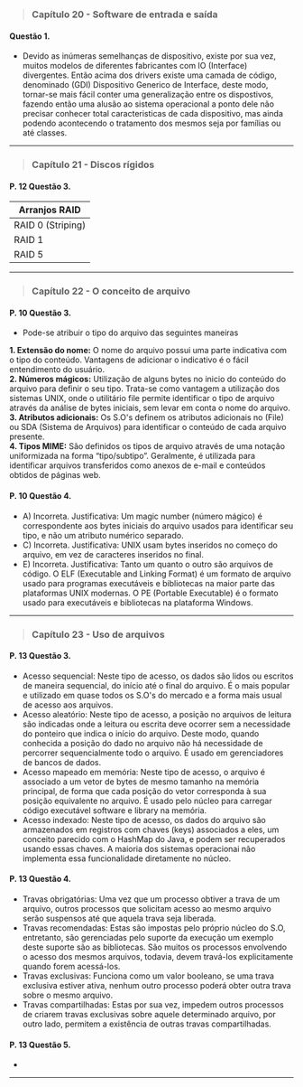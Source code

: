 >### Capítulo 20 - Software de entrada e saída

#### Questão 1.

* Devido as inúmeras semelhanças de dispositivo, existe por sua vez, 
muitos modelos de diferentes fabricantes com IO (Interface) divergentes. Então acima dos drivers existe uma camada de código,
denominado (GDI) Dispositivo Generico de Interface, deste modo, tornar-se mais fácil conter uma generalização entre os dispostivos,
fazendo então uma alusão ao sistema operacional a ponto dele não precisar conhecer total caracteristicas de cada dispositivo, 
mas ainda podendo acontecendo o tratamento dos mesmos seja por famílias ou até classes.

---

>### Capítulo 21 - Discos rígidos

#### P. 12 Questão 3.

| Arranjos RAID     |
|-------------------|
| RAID 0 (Striping) |
| RAID 1            |
| RAID 5            |

---

>### Capítulo 22 - O conceito de arquivo

#### P. 10 Questão 3.

* Pode-se atribuir o tipo do arquivo das seguintes maneiras  

**1. Extensão do nome:** O nome do arquivo possui uma parte indicativa com o tipo do conteúdo. Vantagens de adicionar o indicativo é o fácil entendimento do usuário.  
**2. Números mágicos:**  Utilização de alguns bytes no inicio do conteúdo do arquivo para definir o seu tipo. Trata-se como vantagem a utilização 
dos sistemas UNIX, onde o utilitário file permite identificar o tipo de arquivo através da análise de bytes iniciais, sem levar em conta o nome do arquivo.  
**3. Atributos adicionais:**  Os S.O's definem os atributos adicionais no (File) ou SDA (Sistema de Arquivos) para identificar o conteúdo de cada arquivo presente.  
**4. Tipos MIME:** São definidos os tipos de arquivo através de uma notação uniformizada na forma “tipo/subtipo”. Geralmente, é utilizada para identificar arquivos transferidos como anexos de e-mail e conteúdos obtidos de páginas web.  

#### P. 10 Questão 4.

* A) Incorreta. Justificativa: Um magic number (número mágico) é correspondente aos bytes iniciais do arquivo usados para identificar seu tipo, e não um atributo numérico separado.
* C) Incorreta. Justificativa: UNIX usam bytes inseridos no começo do arquivo, em vez de caracteres inseridos no final. 
* E) Incorreta. Justificativa: Tanto um quanto o outro são arquivos de código. O ELF (Executable and Linking Format) é um formato de arquivo usado para programas executáveis e bibliotecas na maior parte das plataformas UNIX modernas. O PE (Portable Executable) é o formato usado para executáveis e bibliotecas na plataforma Windows.

---

>### Capítulo 23 - Uso de arquivos

#### P. 13 Questão 3.

* Acesso sequencial: Neste tipo de acesso, os dados são lidos ou escritos de maneira sequencial, do início até o final do arquivo. É o mais popular e utilizado em quase todos os S.O's do mercado e a forma mais usual de acesso aos arquivos.
* Acesso aleatório: Neste tipo de acesso, a posição no arquivos de leitura são indicadas onde a leitura ou escrita deve ocorrer sem a necessidade do ponteiro que indica o início do arquivo. Deste modo, quando conhecida a posição do dado no arquivo não há necessidade de percorrer sequencialmente todo o arquivo. É usado em gerenciadores de bancos de dados.
* Acesso mapeado em memória: Neste tipo de acesso, o arquivo é associado a um vetor de bytes de mesmo tamanho na memória principal, de forma que cada posição do vetor corresponda à sua posição equivalente no arquivo. É usado pelo núcleo para carregar código executável software e library na memória.
* Acesso indexado: Neste tipo de acesso, os dados do arquivo são armazenados em registros com chaves (keys) associados a eles, um conceito parecido com o HashMap do Java, e podem ser recuperados usando essas chaves. A maioria dos sistemas operacionai não implementa essa funcionalidade diretamente no núcleo.

#### P. 13 Questão 4.

* Travas obrigatórias: Uma vez que um processo obtiver a trava de um arquivo, outros processos que solicitam acesso 
ao mesmo arquivo serão suspensos até que aquela trava seja liberada.
* Travas recomendadas: Estas são impostas pelo próprio núcleo do S.O, entretanto, são gerenciadas pelo suporte da execução um exemplo
deste suporte são as bibliotecas. São muitos os processos envolvendo o acesso dos mesmos arquivos, todavia, devem travá-los explicitamente quando forem acessá-los.
* Travas exclusivas: Funciona como um valor booleano, se uma trava exclusiva estiver ativa, nenhum outro processo poderá obter outra trava sobre o mesmo arquivo.
* Travas compartilhadas: Estas por sua vez, impedem outros processos de criarem travas 
exclusivas sobre aquele determinado arquivo, por outro lado, permitem a existência de outras travas compartilhadas.

#### P. 13 Questão 5.

*

---
